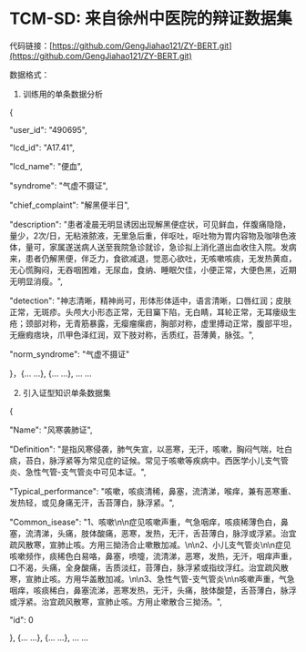 # TCM-SD: 来自徐州中医院的辩证数据集
代码链接：[https://github.com/GengJiahao121/ZY-BERT.git](https://github.com/GengJiahao121/ZY-BERT.git)

数据格式：
1. 训练用的单条数据分析
   
{

"user_id": "490695", 

"lcd_id": "A17.41", 

"lcd_name": "便血", 

"syndrome": "气虚不摄证", 

"chief_complaint": "解黑便半日",

"description": "患者凌晨无明显诱因出现解黑便症状，可见鲜血，伴腹痛隐隐，量少，2次/日，无粘液脓液，无里急后重，伴呕吐，呕吐物为胃内容物及咖啡色液体，量可，家属遂送病人送至我院急诊就诊，急诊拟上消化道出血收住入院。发病来，患者仍解黑便，伴乏力，食欲减退，觉恶心欲吐，无咳嗽咳痰，无发热黄疸，无心慌胸闷，无吞咽困难，无尿血，食纳、睡眠欠佳，小便正常，大便色黑，近期无明显消瘦。", 

"detection": "神志清晰，精神尚可，形体形体适中，语言清晰，口唇红润；皮肤正常，无斑疹。头颅大小形态正常，无目窼下陷，无白睛，耳轮正常，无耳瘘级生疮；颈部对称，无青筋暴露，无瘿瘤瘰疬，胸部对称，虚里搏动正常，腹部平坦，无癥瘕痞块，爪甲色泽红润，双下肢对称，舌质红，苔薄黄，脉弦。", 

"norm_syndrome": "气虚不摄证" 

}，{... ...}, {... ...}, ... ... 


2. 引入证型知识单条数据集

{

"Name": "风寒袭肺证", 

"Definition": "是指风寒侵袭，肺气失宣，以恶寒，无汗，咳嗽，胸闷气喘，吐白痰，苔白，脉浮紧等为常见症的证候。常见于咳嗽等疾病中。西医学小儿支气管炎、急性气管-支气管炎中可见本证。", 

"Typical_performance": "咳嗽，咳痰清稀，鼻塞，流清涕，喉痒，兼有恶寒重、发热轻，或见身痛无汗，舌苔薄白，脉浮紧。", 

"Common_isease": "1、咳嗽\n\n症见咳嗽声重，气急咽痒，咳痰稀薄色白，鼻塞，流清涕，头痛，肢体酸痛，恶寒，发热，无汗，舌苔薄白，脉浮或浮紧。治宜疏风散寒，宣肺止咳。方用三拗汤合止嗽散加减。\n\n2、小儿支气管炎\n\n症见咳嗽频作，痰稀色白易咯，鼻塞，喷嚏，流清涕，恶寒，发热，无汘，咽痒声重，口不渴，头痛，全身酸痛，舌质淡红，苔薄白，脉浮紧或指纹浮红。治宜疏风散寒，宣肺止咳。方用华盖散加减。\n\n3、急性气管-支气管炎\n\n咳嗽声重，气急咽痒，咳痰稀白，鼻塞流涕，恶寒发热，无汗，头痛，肢体酸楚，舌苔薄白，脉浮或浮紧。治宜疏风散寒，宣肺止咳。方用止嗽散合三拗汤。", 

"id": 0

}, {... ...}, {... ...}, ... ...
